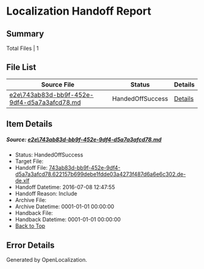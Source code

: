 # <a name='report-top'></a> Localization Handoff Report

## Summary
 Total Files | 1

## File List
 Source File | Status | Details 
 ----------- | ------ | ------- 
 [e2e\743ab83d-bb9f-452e-9df4-d5a7a3afcd78.md](https://github.com/OpenLocalizationTestOrg/oltest/blob/3f11743794de0ce75c3ab33f3b51886049090053/e2e/743ab83d-bb9f-452e-9df4-d5a7a3afcd78.md) | HandedOffSuccess | [Details](#dbadc704fda41fd2659265c595fae89b193a969f4)

## Item Details
##### <a name='dbadc704fda41fd2659265c595fae89b193a969f4'></a> Source: [e2e\743ab83d-bb9f-452e-9df4-d5a7a3afcd78.md](https://github.com/OpenLocalizationTestOrg/oltest/blob/3f11743794de0ce75c3ab33f3b51886049090053/e2e/743ab83d-bb9f-452e-9df4-d5a7a3afcd78.md)
* Status: HandedOffSuccess
* Target File: 
* Handoff File: [743ab83d-bb9f-452e-9df4-d5a7a3afcd78.622157b699debe1fdde03a4273f487d6a6e6c302.de-de.xlf](https://github.com/OpenLocalizationTestOrg/olhandoff-e2e/blob/2c3fbfc30d3fe0bb054373335f2b51a60a8ffe62/ol-handoff/OpenLocalizationTestOrg/oltest-dede-fly/ci/ht/743ab83d-bb9f-452e-9df4-d5a7a3afcd78.622157b699debe1fdde03a4273f487d6a6e6c302.de-de.xlf)
* Handoff Datetime: 2016-07-08 12:47:55
* Handoff Reason: Include
* Archive File: 
* Archive Datetime: 0001-01-01 00:00:00
* Handback File: 
* Handback Datetime: 0001-01-01 00:00:00
* [Back to Top](#report-top)


## Error Details

Generated by OpenLocalization.
